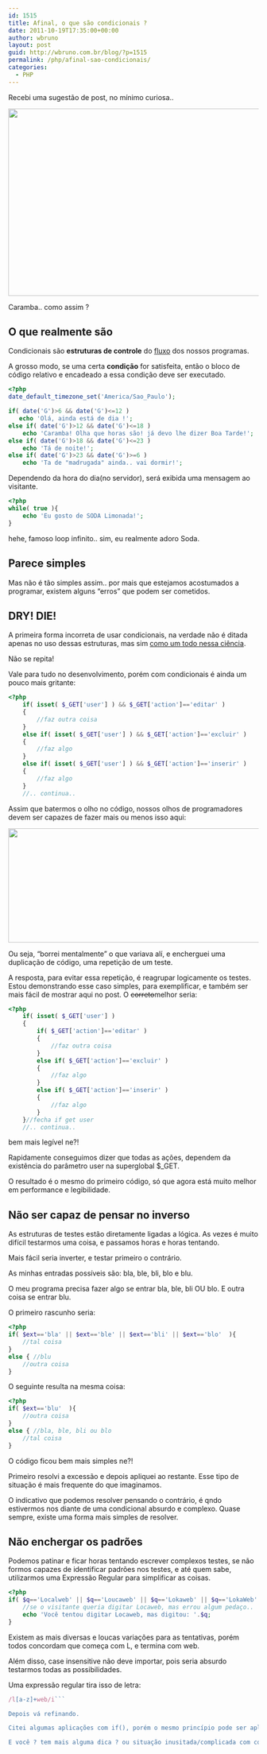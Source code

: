```yaml
---
id: 1515
title: Afinal, o que são condicionais ?
date: 2011-10-19T17:35:00+00:00
author: wbruno
layout: post
guid: http://wbruno.com.br/blog/?p=1515
permalink: /php/afinal-sao-condicionais/
categories:
  - PHP
---
```

Recebi uma sugestão de post, no mínimo curiosa..

[<img src="/wp-content/uploads/2011/10/Screen-shot-2011-10-19-at-3.56.26-PM.png" alt="" title="Screen shot 2011-10-19 at 3.56.26 PM" width="573" height="377" class="aligncenter size-full wp-image-1516" srcset="/wp-content/uploads/2011/10/Screen-shot-2011-10-19-at-3.56.26-PM.png 573w, /wp-content/uploads/2011/10/Screen-shot-2011-10-19-at-3.56.26-PM-300x197.png 300w" sizes="(max-width: 573px) 100vw, 573px" />](/wp-content/uploads/2011/10/Screen-shot-2011-10-19-at-3.56.26-PM.png)

Caramba.. como assim ?

<!--more-->

## O que realmente são

Condicionais são **estruturas de controle** do <u>fluxo</u> dos nossos programas.

A grosso modo, se uma certa **condição** for satisfeita, então o bloco de código relativo e encadeado a essa condição deve ser executado.

``` php
<?php
date_default_timezone_set('America/Sao_Paulo');

if( date('G')>6 && date('G')<=12 )
   echo 'Olá, ainda está de dia !';
else if( date('G')>12 && date('G')<=18 )
    echo 'Caramba! Olha que horas são! já devo lhe dizer Boa Tarde!';
else if( date('G')>18 && date('G')<=23 )
    echo 'Tá de noite!';
else if( date('G')>23 && date('G')>=6 )
    echo 'Ta de "madrugada" ainda.. vai dormir!';
```

Dependendo da hora do dia(no servidor), será exibida uma mensagem ao visitante.

``` php
<?php
while( true ){
    echo 'Eu gosto de SODA Limonada!';
}
```

hehe, famoso loop infinito.. sim, eu realmente adoro Soda.

## Parece simples

Mas não é tão simples assim.. por mais que estejamos acostumados a programar, existem alguns &#8220;erros&#8221; que podem ser cometidos.

## DRY! DIE!

A primeira forma incorreta de usar condicionais, na verdade não é ditada apenas no uso dessas estruturas, mas sim <a href="https://wbruno.com.br/php/boas-praticas-de-programacao-filosofias-de-desenvolvimento/" target="_blank">como um todo nessa ciência</a>.

Não se repita!

Vale para tudo no desenvolvimento, porém com condicionais é ainda um pouco mais gritante:

``` php
<?php
    if( isset( $_GET['user'] ) && $_GET['action']=='editar' )
    {
        //faz outra coisa
    }
    else if( isset( $_GET['user'] ) && $_GET['action']=='excluir' )
    {
        //faz algo
    }
    else if( isset( $_GET['user'] ) && $_GET['action']=='inserir' )
    {
        //faz algo
    }
    //.. continua..
```

Assim que batermos o olho no código, nossos olhos de programadores devem ser capazes de fazer mais ou menos isso aqui:

[<img src="/wp-content/uploads/2011/10/Screen-shot-2011-10-19-at-4.35.43-PM.jpg" alt="" title="Screen-shot-2011-10-19-at-4.35.43-PM" width="624" height="230" class="aligncenter size-full wp-image-1531" srcset="/wp-content/uploads/2011/10/Screen-shot-2011-10-19-at-4.35.43-PM.jpg 624w, /wp-content/uploads/2011/10/Screen-shot-2011-10-19-at-4.35.43-PM-300x110.jpg 300w" sizes="(max-width: 624px) 100vw, 624px" />](/wp-content/uploads/2011/10/Screen-shot-2011-10-19-at-4.35.43-PM.jpg)

Ou seja, &#8220;borrei mentalmente&#8221; o que variava alí, e encherguei uma duplicação de código, uma repetição de um teste.

A resposta, para evitar essa repetição, é reagrupar logicamente os testes. Estou demonstrando esse caso simples, para exemplificar, e também ser mais fácil de mostrar aqui no post. O <del datetime="2011-10-19T18:44:03+00:00">correto</del>melhor seria:

``` php
<?php
    if( isset( $_GET['user'] )
    {
        if( $_GET['action']=='editar' )
        {
            //faz outra coisa
        }
        else if( $_GET['action']=='excluir' )
        {
            //faz algo
        }
        else if( $_GET['action']=='inserir' )
        {
            //faz algo
        }
    }//fecha if get user
    //.. continua..
```

bem mais legível ne?!

Rapidamente conseguimos dizer que todas as ações, dependem da existência do parâmetro user na superglobal $_GET.

O resultado é o mesmo do primeiro código, só que agora está muito melhor em performance e legibilidade.

## Não ser capaz de pensar no inverso

As estruturas de testes estão diretamente ligadas a lógica. As vezes é muito difícil testarmos uma coisa, e passamos horas e horas tentando.

Mais fácil seria inverter, e testar primeiro o contrário.

As minhas entradas possíveis são: bla, ble, bli, blo e blu.

O meu programa precisa fazer algo se entrar bla, ble, bli OU blo. E outra coisa se entrar blu.

O primeiro rascunho seria:

``` php
<?php
if( $ext=='bla' || $ext=='ble' || $ext=='bli' || $ext=='blo'  ){
    //tal coisa
}
else { //blu
    //outra coisa
}
```

O seguinte resulta na mesma coisa:

``` php
<?php
if( $ext=='blu'  ){
    //outra coisa
}
else { //bla, ble, bli ou blo
    //tal coisa
}
```

O código ficou bem mais simples ne?!

Primeiro resolvi a excessão e depois apliquei ao restante. Esse tipo de situação é mais frequente do que imaginamos.

O indicativo que podemos resolver pensando o contrário, é qndo estivermos nos diante de uma condicional absurdo e complexo. Quase sempre, existe uma forma mais simples de resolver.

## Não enchergar os padrões

Podemos patinar e ficar horas tentando escrever complexos testes, se não formos capazes de identificar padrões nos testes, e até quem sabe, utilizarmos uma Expressão Regular para simplificar as coisas.

``` php
<?php
if( $q=='Localweb' || $q=='Loucaweb' || $q=='Lokaweb' || $q=='LokaWeb' ){
    //se o visitante queria digitar Locaweb, mas errou algum pedaço..
    echo 'Você tentou digitar Locaweb, mas digitou: '.$q;
}
```

Existem as mais diversas e loucas variações para as tentativas, porém todos concordam que começa com L, e termina com web.

Além disso, case insensitive não deve importar, pois seria absurdo testarmos todas as possibilidades.

Uma expressão regular tira isso de letra:

``` js
/l[a-z]+web/i```

Depois vá refinando.

Citei algumas aplicações com if(), porém o mesmo princípio pode ser aplicado a switch case(prefira esse do que uma cadeia de if/elses), while()&#8230; enfim, essas estruturas condicionais que testam algo, para então fazer tal coisa.

E você ? tem mais alguma dica ? ou situação inusitada/complicada com condicionais ?
